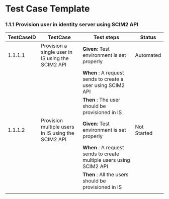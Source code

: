 # Test Case Template

### 1.1.1 Provision user in identity server using SCIM2 API

| TestCaseID | TestCase                                             | Test steps                                                      | Status      |
|------------|------------------------------------------------------|-----------------------------------------------------------------|-------------|
| 1.1.1.1    | Provision a single user in IS using the SCIM2 API    | **Given**: Test environment is set properly                         | Automated   |
|            |                                                      | **When** : A request sends to create a user using SCIM2 API         |             |
|            |                                                      | **Then** : The user should be provisioned in IS                     |             |
| 1.1.1.2    | Provision multiple users in IS using the SCIM2 API   | **Given**: Test environment is set properly                         | Not Started |
|            |                                                      | **When** : A request sends to create multiple users using SCIM2 API |             |
|            |                                                      | **Then** : All the users should be provisioned in IS                |             |
|            |                                                      |                                                                 |             |

